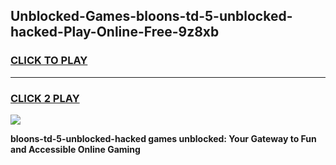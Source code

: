 
## Unblocked-Games-bloons-td-5-unblocked-hacked-Play-Online-Free-9z8xb
<h3>
<a href="https://premium76.site?title=bloons-td-5-unblocked-hacked&ref=26A">CLICK TO PLAY</a></h3>
<hr>

<h3>
<a href="https://premium76.site?title=bloons-td-5-unblocked-hacked&ref=26A">CLICK 2 PLAY</a>
  
</h3>

<a href="https://premium76.site?title=bloons-td-5-unblocked-hacked&ref=26A"><img src="https://clearcache.store/games.png"></a>


**bloons-td-5-unblocked-hacked games unblocked: Your Gateway to Fun and Accessible Online Gaming**
